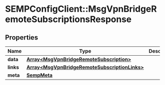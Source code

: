 # SEMPConfigClient::MsgVpnBridgeRemoteSubscriptionsResponse

## Properties
Name | Type | Description | Notes
------------ | ------------- | ------------- | -------------
**data** | [**Array&lt;MsgVpnBridgeRemoteSubscription&gt;**](MsgVpnBridgeRemoteSubscription.md) |  | [optional] 
**links** | [**Array&lt;MsgVpnBridgeRemoteSubscriptionLinks&gt;**](MsgVpnBridgeRemoteSubscriptionLinks.md) |  | [optional] 
**meta** | [**SempMeta**](SempMeta.md) |  | 


